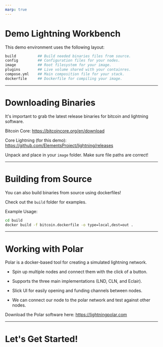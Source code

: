 ```yaml
---
marp: true
---
```


# Demo Lightning Workbench

This demo environment uses the following layout:

```bash
build          ## Build needed binaries files from source.
config         ## Configuration files for your nodes.
image          ## Root filesystem for your image.
plugins        ## Live volume shared with your containres.
compose.yml    ## Main composition file for your stack.
dockerfile     ## Dockerfile for compiling your image.
```

---

# Downloading Binaries

It's important to grab the latest release binaries for bitcoin and lightning software.

Bitcoin Core:
https://bitcoincore.org/en/download

Core Lightning (for this demo):
https://github.com/ElementsProject/lightning/releases

Unpack and place in your `image` folder. Make sure file paths are correct!

---

# Building from Source

You can also build binaries from source using dockerfiles!

Check out the `build` folder for examples.

Example Usage:

```bash
cd build
docker build -f bitcoin.dockerfile -o type=local,dest=out .
```

---

# Working with Polar

Polar is a docker-based tool for creating a simulated lightning network.

* Spin up multiple nodes and connect them with the click of a button.

* Supports the three main implementations (LND, CLN, and Eclair).

* Slick UI for easily opening and funding channels between nodes. 

* We can connect our node to the polar network and test against other nodes.

Download the Polar software here:
https://lightningpolar.com

<!-- Notes:
  * Cover how our node connects to the polar network in docker.
  * Cover the RPC connection to the bitcoin backend in polar.
-->

---

# Let's Get Started!
